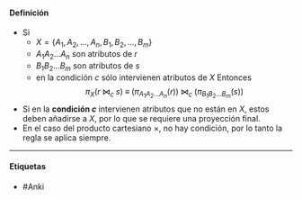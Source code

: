 #### Definición
- Si
	- $X = \{ A_1, A_2, \dots, A_n, B_1, B_2, \dots, B_m \}$
	- $A_1 A_2 \dots A_n$ son atributos de $r$  
	- $B_1 B_2 \dots B_m$ son atributos de $s$  
	-  en la condición $c$ sólo intervienen atributos de $X$
Entonces
$$
\pi_X \bigl( r \;\bowtie_c\; s \bigr) 
\;\equiv\; 
\bigl( \pi_{A_1 A_2 \dots A_n}(r) \bigr) 
\;\bowtie_c\; 
\bigl( \pi_{B_1 B_2 \dots B_m}(s) \bigr)
$$
- Si en la **condición $c$** intervienen atributos que no están en $X$, estos deben añadirse a $X$, por lo que se requiere una proyección final.  
- En el caso del producto cartesiano $\times$, no hay condición, por lo tanto la regla se aplica siempre.

***
#### Etiquetas
- #Anki 